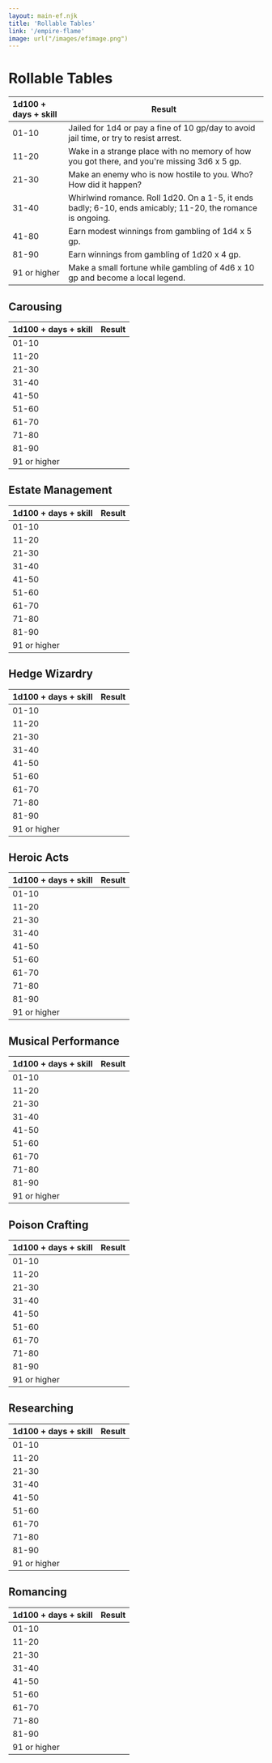 ```yaml
---
layout: main-ef.njk
title: 'Rollable Tables'
link: '/empire-flame'
image: url("/images/efimage.png")
---
```


# Rollable Tables

1d100 + days + skill|Result
:---|---
01-10|Jailed for 1d4 or pay a fine of 10 gp/day to avoid jail time, or try to resist arrest.
11-20|Wake in a strange place with no memory of how you got there, and you're missing 3d6 x 5 gp.
21-30|Make an enemy who is now hostile to you. Who? How did it happen?
31-40|Whirlwind romance. Roll 1d20. On a 1-5, it ends badly; 6-10, ends amicably; 11-20, the romance is ongoing.
41-80|Earn modest winnings from gambling of 1d4 x 5 gp.
81-90|Earn winnings from gambling of 1d20 x 4 gp.
91 or higher|Make a small fortune while gambling of 4d6 x 10 gp and become a local legend.

## Carousing

1d100 + days + skill|Result
:---|---
01-10|
11-20|
21-30|
31-40|
41-50|
51-60|
61-70|
71-80|
81-90|
91 or higher|

## Estate Management

1d100 + days + skill|Result
:---|---
01-10|
11-20|
21-30|
31-40|
41-50|
51-60|
61-70|
71-80|
81-90|
91 or higher|

##  Hedge Wizardry

1d100 + days + skill|Result
:---|---
01-10|
11-20|
21-30|
31-40|
41-50|
51-60|
61-70|
71-80|
81-90|
91 or higher|

## Heroic Acts

1d100 + days + skill|Result
:---|---
01-10|
11-20|
21-30|
31-40|
41-50|
51-60|
61-70|
71-80|
81-90|
91 or higher|

## Musical Performance

1d100 + days + skill|Result
:---|---
01-10|
11-20|
21-30|
31-40|
41-50|
51-60|
61-70|
71-80|
81-90|
91 or higher|

## Poison Crafting

1d100 + days + skill|Result
:---|---
01-10|
11-20|
21-30|
31-40|
41-50|
51-60|
61-70|
71-80|
81-90|
91 or higher|

## Researching

1d100 + days + skill|Result
:---|---
01-10|
11-20|
21-30|
31-40|
41-50|
51-60|
61-70|
71-80|
81-90|
91 or higher|

## Romancing

1d100 + days + skill|Result
:---|---
01-10|
11-20|
21-30|
31-40|
41-50|
51-60|
61-70|
71-80|
81-90|
91 or higher|

